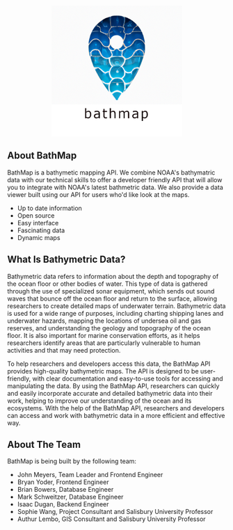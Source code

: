
<div align="center">
<img src="./tile_backend/public/logo.png" alt="Logo" width="300" height="300">
</div>

## About BathMap
BathMap is a bathymetic mapping API. We combine NOAA's bathymatric data with our technical skills to offer a developer friendly API that will allow you to integrate with NOAA's latest bathmetric data. We also provide a data viewer built using our API for users who'd like look at the maps.

- Up to date information
- Open source
- Easy interface
- Fascinating data
- Dynamic maps

## What Is Bathymetric Data?
Bathymetric data refers to information about the depth and topography of the ocean floor or other bodies of water. This type of data is gathered through the use of specialized sonar equipment, which sends out sound waves that bounce off the ocean floor and return to the surface, allowing researchers to create detailed maps of underwater terrain. Bathymetric data is used for a wide range of purposes, including charting shipping lanes and underwater hazards, mapping the locations of undersea oil and gas reserves, and understanding the geology and topography of the ocean floor. It is also important for marine conservation efforts, as it helps researchers identify areas that are particularly vulnerable to human activities and that may need protection.

To help researchers and developers access this data, the BathMap API provides high-quality bathymetric maps. The API is designed to be user-friendly, with clear documentation and easy-to-use tools for accessing and manipulating the data. By using the BathMap API, researchers can quickly and easily incorporate accurate and detailed bathymetric data into their work, helping to improve our understanding of the ocean and its ecosystems. With the help of the BathMap API, researchers and developers can access and work with bathymetric data in a more efficient and effective way.

## About The Team
BathMap is being built by the following team:
- John Meyers, Team Leader and Frontend Engineer 
- Bryan Yoder, Frontend Engineer
- Brian Bowers, Database Engineer
- Mark Schweitzer, Database Engineer
- Isaac Dugan, Backend Engineer
- Sophie Wang, Project Consultant and Salisbury University Professor
- Authur Lembo, GIS Consultant and Salisbury University Professor
